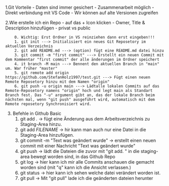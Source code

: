 1.Git Vorteile
    - Daten sind immer gesichert
    - Zusammenarbeit möglich
    - Direkt verbindung mit VS Code
    - Wir können auf alte Versionen zugreifen

2.Wie erstelle ich ein Repo
    - auf das + Icon klicken
    - Owner, Title & Description hinzufügen
    - privat vs public

        0. Wichtig: Erst Ordner in VS reinziehen dann erst eingeben!!!
        1. git init ---> Initialisiert ein neues Git Reposetory im aktuellen Verzeichnis
        2. git add README.md ---> (option) fügt eine README.md datei hinzu
        3. git commit -m "first commit" ---> Erstellt ein neuen Commit mit dem Kommentar "first commit" der alle änderungen im Ordner speichert
        4. it branch -M main ---> Bennent den aktuellen Branch in "main" um. War früher "master"
        5. git remote add origin https://github.com/StefanHolz1997/test.git ---> Fügt einen neuen Remote Reposetory hinzu mit dem Namen "origin"
        6. git push -u origin main ---> Lädtalle lokalen Commits auf das Remote-Reposetory namens "origin" hoch und legt main als Standart Branch fest. Das "-u" argument gibt an, das der lokale Branch beim nächsten mal, wenn "git push" ausgeführt wird, automatisch mit dem Remote reposetory Synchronisiert wird.

3. Befehle in Github Basic
    1. git add . -> fügt eine Änderung aus dem Arbeitsverzeichnis zu Staging-Area hinzu.
    2. git add _FILENAME_ -> hir kann man auch nur eine Datei in die Staging-Area hinzufügen.
    3. git commit -m "Text was geändert wurde" -> erstellt einen neuen commit mit einer Nachricht "Text was geändert wurde"
    4. git push -> lädt die Dateien die zuvor mit "git add. " in die staging-area bewegt worden sind, in das Github Repo
    5. git log -> hier kann ich mir alle Commits anschauen die gemacht worden sind (mit "q" kann ich die Ansicht verlassen.)
    6. git status -> hier kann ich sehen welche datei verändert worden ist.
    7. git pull -> Mit "git pull" lade ich die geänderten dateien herunter

